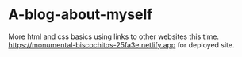# A-blog-about-myself
More html and css basics using links to other websites this time.
https://monumental-biscochitos-25fa3e.netlify.app for deployed site. 
